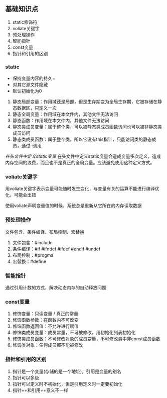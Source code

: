 ## 基础知识点

1. static修饰符
2. voliate关键字
3. 预处理操作
4. 智能指针
5. const变量
6. 指针和引用的区别

### static
* 保持变量内容的持久=
* 对其它源文件隐藏
* 默认初始化为0

1. 静态局部变量：作用域还是局部，但是生存期变为全局生存期，它被存储在静态数据区，只定义一次
2. 静态全局变量：作用域在本文件内，其他文件无法访问
3. 静态函数：作用域在本文件内，其他文件无法访问
4. 静态类成员变量：属于整个类，可以被静态类成员函数访问也可以被非静态类成员访问
5. 静态类成员函数：属于整个类，所以它没有this指针，只能访问类的静态成员，通过::调用

*在头文件中定义static变量*
在头文件中定义static变量会造成变量多次定义，造成内存空间的浪费，而且也不是真正的全局变量。应该避免使用这种定义方式。


### voliate关键字
用voliate关键字表示变量可能随时发生变化，与变量有关的运算不能进行编译优化，可能会出错

使用voliate声明变量值的时候，系统总是重新从它所在的内存读取数据

### 预处理操作
文件包含、条件编译、布局控制、宏替换
1. 文件包含：#include
2. 条件编译：#if #ifndef #ifdef #endif #undef
3. 布局控制：#progma
4. 宏替换：#define


### 智能指针
通过引用计数的方式，解决动态内存的自动释放问题

### const变量
1. 修饰变量：只读变量 / 真正的常量
2. 修饰函数参数：在函数内不可改变
3. 修饰函数返回值：不允许进行赋值
4. 修饰类成员变量：成员常量，不可被修改，用初始化列表初始化
5. 修饰类成员函数：不可修改对象的成员变量，不可修改类中非const成员函数
6. 修饰类对象：任何成员都不能被修改


### 指针和引用的区别
1. 指针是一个变量(存储的是一个地址)，引用是变量的别名
2. 指针可以多级
3. 指针可以定义时不初始化，但是引用定义时一定要初始化
4. 指针++和引用++意义不一样
